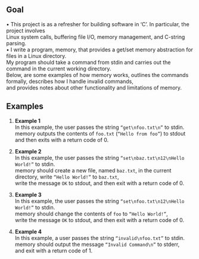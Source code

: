 ## Goal

• This project is as a refresher for building software in ‘C’. In particular, the project involves  
  Linux system calls, buffering file I/O, memory management, and C-string parsing.  
• I write a program, memory, that provides a get/set memory abstraction for files in a Linux directory.  
  My program should take a command from stdin and carries out the command in the current working directory.  
  Below, are some examples of how memory works, outlines the commands formally, describes how I handle invalid commands,  
  and provides notes about other functionality and limitations of memory.

## Examples

1. **Example 1**  
   In this example, the user passes the string `“get\nfoo.txt\n”` to stdin.  
   memory outputs the contents of `foo.txt` (`“Hello from foo”`) to stdout and then exits with a return code of 0.

2. **Example 2**  
   In this example, the user passes the string `“set\nbaz.txt\n12\nHello World!”` to stdin.  
   memory should create a new file, named `baz.txt`, in the current directory, write `“Hello World!”` to `baz.txt`,  
   write the message `OK` to stdout, and then exit with a return code of 0.

3. **Example 3**  
   In this example, the user passes the string `“set\nfoo.txt\n12\nHello World!”` to stdin.  
   memory should change the contents of `foo` to `“Hello World!”`,  
   write the message `OK` to stdout, and then exit with a return code of 0.

4. **Example 4**  
   In this example, a user passes the string `“invalid\nfoo.txt”` to stdin.  
   memory should output the message `“Invalid Command\n”` to stderr,  
   and exit with a return code of 1.